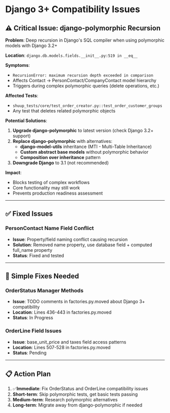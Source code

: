 # Django 3+ Compatibility Issues

## ⚠️ Critical Issue: django-polymorphic Recursion

**Problem**: Deep recursion in Django's SQL compiler when using polymorphic models with Django 3.2+

**Location**: `django.db.models.fields.__init__.py:519 in __eq__`

**Symptoms**:
- `RecursionError: maximum recursion depth exceeded in comparison`
- Affects Contact → PersonContact/CompanyContact model hierarchy
- Triggers during complex polymorphic queries (delete operations, etc.)

**Affected Tests**:
- `shuup_tests/core/test_order_creator.py::test_order_customer_groups`
- Any test that deletes related polymorphic objects

**Potential Solutions**:
1. **Upgrade django-polymorphic** to latest version (check Django 3.2+ support)
2. **Replace django-polymorphic** with alternatives:
   - **django-model-utils** inheritance (MTI - Multi-Table Inheritance)
   - **Custom abstract base models** without polymorphic behavior
   - **Composition over inheritance** pattern
3. **Downgrade Django** to 3.1 (not recommended)

**Impact**: 
- Blocks testing of complex workflows
- Core functionality may still work
- Prevents production readiness assessment

---

## ✅ Fixed Issues

### PersonContact Name Field Conflict
- **Issue**: Property/field naming conflict causing recursion
- **Solution**: Removed name property, use database field + computed full_name property
- **Status**: Fixed and tested

---

## 🔧 Simple Fixes Needed

### OrderStatus Manager Methods
- **Issue**: TODO comments in factories.py.moved about Django 3+ compatibility
- **Location**: Lines 436-443 in factories.py.moved
- **Status**: In Progress

### OrderLine Field Issues  
- **Issue**: base_unit_price and taxes field access patterns
- **Location**: Lines 507-528 in factories.py.moved
- **Status**: Pending

---

## 📋 Action Plan

1. ✅**Immediate**: Fix OrderStatus and OrderLine compatibility issues
2. **Short-term**: Skip polymorphic tests, get basic tests passing
3. **Medium-term**: Research polymorphic alternatives
4. **Long-term**: Migrate away from django-polymorphic if needed
